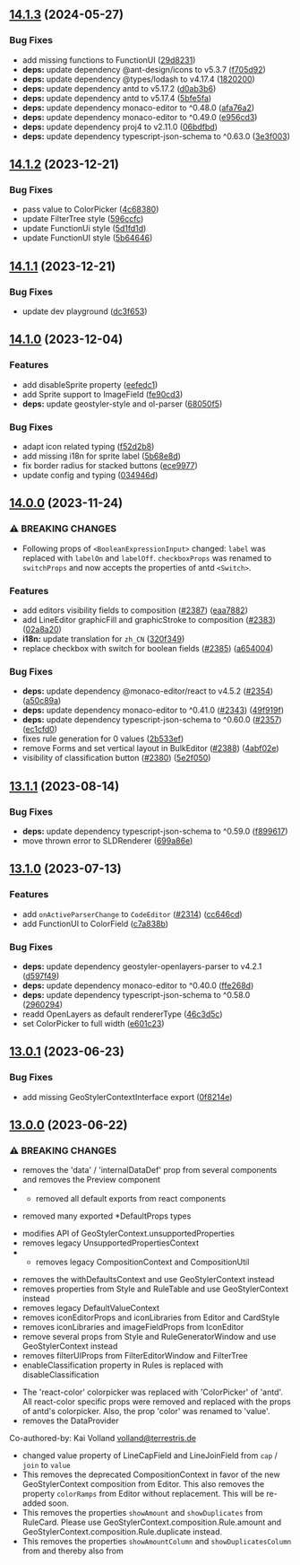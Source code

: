 ## [14.1.3](https://github.com/geostyler/geostyler/compare/v14.1.2...v14.1.3) (2024-05-27)


### Bug Fixes

* add missing functions to FunctionUI ([29d8231](https://github.com/geostyler/geostyler/commit/29d82313eb032bc919d315484ccc7c16bfb1b93c))
* **deps:** update dependency @ant-design/icons to v5.3.7 ([f705d92](https://github.com/geostyler/geostyler/commit/f705d92a69dd6053509c53e3dc48a8d932ee7d45))
* **deps:** update dependency @types/lodash to v4.17.4 ([1820200](https://github.com/geostyler/geostyler/commit/182020054fe9bf9d23c9156f2266bd54b350008e))
* **deps:** update dependency antd to v5.17.2 ([d0ab3b6](https://github.com/geostyler/geostyler/commit/d0ab3b699725b57722fd546c11909df045ff44d3))
* **deps:** update dependency antd to v5.17.4 ([5bfe5fa](https://github.com/geostyler/geostyler/commit/5bfe5faf8c16029afedc1eb0b7558b66f6b79e2d))
* **deps:** update dependency monaco-editor to ^0.48.0 ([afa76a2](https://github.com/geostyler/geostyler/commit/afa76a283e2b9063af8eaa903d695a4ec3635652))
* **deps:** update dependency monaco-editor to ^0.49.0 ([e956cd3](https://github.com/geostyler/geostyler/commit/e956cd32b6b1f496171742946f9ab1b2fd05ab53))
* **deps:** update dependency proj4 to v2.11.0 ([06bdfbd](https://github.com/geostyler/geostyler/commit/06bdfbdd6187c76512610a00a446ce1299359b80))
* **deps:** update dependency typescript-json-schema to ^0.63.0 ([3e3f003](https://github.com/geostyler/geostyler/commit/3e3f00351598d3ed59bd9ee20d774a34e22e1568))

## [14.1.2](https://github.com/geostyler/geostyler/compare/v14.1.1...v14.1.2) (2023-12-21)


### Bug Fixes

* pass value to ColorPicker ([4c68380](https://github.com/geostyler/geostyler/commit/4c68380088004279dfb38ea7c95cdccfc6fa35ab))
* update FilterTree style ([596ccfc](https://github.com/geostyler/geostyler/commit/596ccfcabf104a12bf24ac5f2d68869517ddd0db))
* update FunctionUi style ([5d1fd1d](https://github.com/geostyler/geostyler/commit/5d1fd1df2eaf25b350a915210a8f39cacafddec3))
* update FunctionUI style ([5b64646](https://github.com/geostyler/geostyler/commit/5b64646e7ce302cbaa4ee31f6dd602c4bd102bdb))

## [14.1.1](https://github.com/geostyler/geostyler/compare/v14.1.0...v14.1.1) (2023-12-21)


### Bug Fixes

* update dev playground ([dc3f653](https://github.com/geostyler/geostyler/commit/dc3f653c70e2eb4a9b96b564b844ff8b751c4b03))

## [14.1.0](https://github.com/geostyler/geostyler/compare/v14.0.0...v14.1.0) (2023-12-04)


### Features

* add disableSprite property ([eefedc1](https://github.com/geostyler/geostyler/commit/eefedc149469d9a29113a743027eb794387ea008))
* add Sprite support to ImageField ([fe90cd3](https://github.com/geostyler/geostyler/commit/fe90cd3b0dc26c2bf3ac3ead5cf4296e17afa5ee))
* **deps:** update geostyler-style and ol-parser ([68050f5](https://github.com/geostyler/geostyler/commit/68050f5ea52a829057f696820c5a2ed4498bc740))


### Bug Fixes

* adapt icon related typing ([f52d2b8](https://github.com/geostyler/geostyler/commit/f52d2b89e3a651fc3a221b63c10a37517a111fb7))
* add missing i18n for sprite label ([5b68e8d](https://github.com/geostyler/geostyler/commit/5b68e8d8bbb88610da38d42f5e02083119e0c0fc))
* fix border radius for stacked buttons ([ece9977](https://github.com/geostyler/geostyler/commit/ece99770e6342e0a8cbd94dd7ad0e9b813cb0440))
* update config and typing ([034946d](https://github.com/geostyler/geostyler/commit/034946d1d5e5d215ed5916d2f974f23301d1b207))

## [14.0.0](https://github.com/geostyler/geostyler/compare/v13.1.1...v14.0.0) (2023-11-24)


### ⚠ BREAKING CHANGES

* Following props of  `<BooleanExpressionInput>` changed:
`label` was replaced with `labelOn` and `labelOff`. `checkboxProps` was
renamed to `switchProps` and now accepts the properties of antd `<Switch>`.

### Features

* add editors visibility fields to composition ([#2387](https://github.com/geostyler/geostyler/issues/2387)) ([eaa7882](https://github.com/geostyler/geostyler/commit/eaa7882aa19daafce4e62eddff99968fdba99065))
* add LineEditor graphicFill and graphicStroke to composition ([#2383](https://github.com/geostyler/geostyler/issues/2383)) ([02a8a20](https://github.com/geostyler/geostyler/commit/02a8a20aa04ab1e7d312f25f0ad0a9d803551320))
* **i18n:** update translation for `zh_CN` ([320f349](https://github.com/geostyler/geostyler/commit/320f3493ee8aaaf40f4e56c748afed3e853aa75b))
* replace checkbox with switch for boolean fields ([#2385](https://github.com/geostyler/geostyler/issues/2385)) ([a654004](https://github.com/geostyler/geostyler/commit/a65400406e8a45a33a234a17c701245938881d09))


### Bug Fixes

* **deps:** update dependency @monaco-editor/react to v4.5.2 ([#2354](https://github.com/geostyler/geostyler/issues/2354)) ([a50c89a](https://github.com/geostyler/geostyler/commit/a50c89a6f58c7569fea23d8b92f7500491e07b30))
* **deps:** update dependency monaco-editor to ^0.41.0 ([#2343](https://github.com/geostyler/geostyler/issues/2343)) ([49f919f](https://github.com/geostyler/geostyler/commit/49f919ffb16ea3bcba9fa1b2c4ca4718a4a90ac4))
* **deps:** update dependency typescript-json-schema to ^0.60.0 ([#2357](https://github.com/geostyler/geostyler/issues/2357)) ([ec1cfd0](https://github.com/geostyler/geostyler/commit/ec1cfd0e7b4b18e637ab826e0e8f5fc92f3a5bf0))
* fixes rule generation for 0 values ([2b533ef](https://github.com/geostyler/geostyler/commit/2b533ef68c185b677b0ad20ca42e59fd64edb6cc))
* remove Forms and set vertical layout in BulkEditor ([#2388](https://github.com/geostyler/geostyler/issues/2388)) ([4abf02e](https://github.com/geostyler/geostyler/commit/4abf02e30e7b0b51b5d7c7b64cf6f2de2911b407))
* visibility of classification button ([#2380](https://github.com/geostyler/geostyler/issues/2380)) ([5e2f050](https://github.com/geostyler/geostyler/commit/5e2f050c7d76a12f9d7c6cc85111a93dc66d075c))

## [13.1.1](https://github.com/geostyler/geostyler/compare/v13.1.0...v13.1.1) (2023-08-14)


### Bug Fixes

* **deps:** update dependency typescript-json-schema to ^0.59.0 ([f899617](https://github.com/geostyler/geostyler/commit/f89961727f0b2d069adaba9f61d357b63d12035d))
* move thrown error to SLDRenderer ([699a86e](https://github.com/geostyler/geostyler/commit/699a86e697b058251d08b21abb7af55376004708))

## [13.1.0](https://github.com/geostyler/geostyler/compare/v13.0.1...v13.1.0) (2023-07-13)


### Features

* add `onActiveParserChange` to `CodeEditor` ([#2314](https://github.com/geostyler/geostyler/issues/2314)) ([cc646cd](https://github.com/geostyler/geostyler/commit/cc646cda463c4c0509d728b011ad889b544fd2fb))
* add FunctionUI to ColorField ([c7a838b](https://github.com/geostyler/geostyler/commit/c7a838ba995dba69d4df260cebd40c31755fcd80))


### Bug Fixes

* **deps:** update dependency geostyler-openlayers-parser to v4.2.1 ([d597f49](https://github.com/geostyler/geostyler/commit/d597f4941687f5c7d2f491fec01f51b2747f9a66))
* **deps:** update dependency monaco-editor to ^0.40.0 ([ffe268d](https://github.com/geostyler/geostyler/commit/ffe268dd54cf83800393f5717e263900e48387bf))
* **deps:** update dependency typescript-json-schema to ^0.58.0 ([2960294](https://github.com/geostyler/geostyler/commit/2960294e4d5fe9262898ce6942d142278c5b403b))
* readd OpenLayers as default rendererType ([46c3d5c](https://github.com/geostyler/geostyler/commit/46c3d5c5eb0631297a24bd2cb50ebfd93be90f07))
* set ColorPicker to full width ([e601c23](https://github.com/geostyler/geostyler/commit/e601c236248aa6484caca718812ea5f06b48c978))

## [13.0.1](https://github.com/geostyler/geostyler/compare/v13.0.0...v13.0.1) (2023-06-23)


### Bug Fixes

* add missing GeoStylerContextInterface export ([0f8214e](https://github.com/geostyler/geostyler/commit/0f8214ed186c950dcbc8618d0547423ffabdd822))

## [13.0.0](https://github.com/geostyler/geostyler/compare/v12.0.0...v13.0.0) (2023-06-22)


### ⚠ BREAKING CHANGES

* removes the 'data' / 'internalDataDef' prop from several
components and removes the Preview component
* - removed all default exports from react components
- removed many exported *DefaultProps types
* modifies API of GeoStylerContext.unsupportedProperties
* removes legacy UnsupportedPropertiesContext
* - removes legacy CompositionContext and CompositionUtil
- removes the withDefaultsContext and use GeoStylerContext instead
- removes properties from Style and RuleTable and use GeoStylerContext instead
- removes legacy DefaultValueContext
- removes iconEditorProps and iconLibraries from Editor and CardStyle
- removes iconLibraries and imageFieldProps from IconEditor
- remove several props from Style and RuleGeneratorWindow and use GeoStylerContext instead
- removes filterUIProps from FilterEditorWindow and FilterTree
- enableClassification property in Rules is replaced with disableClassification
* The 'react-color' colorpicker was replaced with 'ColorPicker' of 'antd'.
All react-color specific props were removed and replaced with the props of antd's colorpicker.
Also, the prop 'color' was renamed to 'value'.
* removes the DataProvider

Co-authored-by: Kai Volland <volland@terrestris.de>
* changed value property of LineCapField and LineJoinField from `cap` / `join` to `value`
* This removes the deprecated CompositionContext in favor
of the new GeoStylerContext composition from Editor. This also removes
the property `colorRamps` from Editor without replacement. This will be
re-added soon.
* This removes the properties `showAmount` and
`showDuplicates` from RuleCard. Please use
GeoStylerContext.composition.Rule.amount and
GeoStylerContext.composition.Rule.duplicate instead.
* This removes the properties `showAmountColumn` and
`showDuplicatesColumn` from <RuleTable> and thereby also from <Style>. Please
use GeoStylerContext.composition.Rule.amount.visibility and
GeoStylerContext.composition.Rule.duplicate.visibility instead.
* OpacityField, WidthField and SizeField now expect the corresponding value to passed as value 
 instead of opacity, width, size as this conflicted with some properties of the Inputs
* the javascript file of the browser build is now called geostyler.js.iife.js
* This removes the `defaultValues` property from
RasterEditor. Please use GeoStylerContext.composition instead.
* This removes the support for the deprecated
CompositionContext in favor of the new GeoStylerContext for the
RasterEditor. Please use GeoStylerContext.composition now.
* Peer dependencies of antd and @ant-design/icons do require versions 5.x
* This removes the support for the deprecated
CompositionContext in favor of the new GeoStylerContext for the
TextEditor. This also removes the `defaultValues` property for the
TextEditor. Please use GeoStylerContext.composition instead.
* This removes the support for the deprecated
CompositionContext in favor of the new GeoStylerContext for the
WellKnownNameEditor. This also removes the `defaultValues` property
for the WellKnownNameEditor. Please use GeoStylerContext.composition
instead.
* This removes the support for the deprecated
CompositionContext in favor of the new GeoStylerContext for the
MarkEditor. This also removes the `defaultValues` property from
MarkEditor.
* This removes the support of the deprecated
CompositionContext in favor of the new GeoStylerContext for the
LineEditor. This also removes the `defaultValue` property from
LineEditor. Please use GeoStylerContext.composition instead. For now,
composition of graphicFill and graphicStroke was changed without
replacement. Support will be re-added again in the future.
* This removes the support of the deprecated
CompositionContext in favor of the new GeoStylerContext for the
IconEditor. This also removes the `defaultValues` property from
IconEditor. Please use GeoStylerContext.composition instead.
* This removes the support of the deprecated CompositionContext
in favor of the new GeoStylerContext for the FillEditor. This also
removes the `defaultValues` property from FillEditor. Please use
GeoStylerContext.composition instead.

### Features

* add 'data' prop to GeoStylerContext ([760f557](https://github.com/geostyler/geostyler/commit/760f5573288793526425647b7e102a279ec7ee54))
* add Croatian translations ([06c5ee2](https://github.com/geostyler/geostyler/commit/06c5ee27864d58ada074b1bb612b1896069d0564))
* add SLDRenderer to CompositionContext ([1766f40](https://github.com/geostyler/geostyler/commit/1766f4059dd59c50f164a4e41affe8263c9e2a2a))
* add support for all EPSG codes to PreviewMap ([6df76dd](https://github.com/geostyler/geostyler/commit/6df76ddee63d85e5175c5f8084cec0e823cf364f))
* introduce FunctionUI and ExpressionInputs ([697b73a](https://github.com/geostyler/geostyler/commit/697b73a2cb28e8bdd497dfaea4e88aad02890f6c))
* introduces StringExpressionSelect ([32fbbc7](https://github.com/geostyler/geostyler/commit/32fbbc7ca1ccd9cf1ae2ac36f8f952471ffaf26b))
* make use of useGeoStylerLocale ([2f05973](https://github.com/geostyler/geostyler/commit/2f0597350c0872764312d2f15b9b00afcd9c86e7))
* remove DataProvider ([#2210](https://github.com/geostyler/geostyler/issues/2210)) ([15ca661](https://github.com/geostyler/geostyler/commit/15ca661747b33b5ed2fb10d2e4964eac8c3083b9))
* remove deprecated Rule and compact property ([e683b3f](https://github.com/geostyler/geostyler/commit/e683b3fdd7b7f2d7637caa92e38ce25647680f66))
* removes legacy UnsupportedPropertiesContext ([736f91c](https://github.com/geostyler/geostyler/commit/736f91c0a262c6b5cdbad9c2d3238f1d9162a4e1))
* replace react-rnd window like components with antd modals ([9333f4b](https://github.com/geostyler/geostyler/commit/9333f4b2c7657181471cda2831646a195ff35741))
* replace remove symbolizer button with removable tabs ([#2152](https://github.com/geostyler/geostyler/issues/2152)) ([34ad73d](https://github.com/geostyler/geostyler/commit/34ad73d67a2607e6d767070fb48e7b28ab1acc4d))
* update geostyler dependencies ([a4ca370](https://github.com/geostyler/geostyler/commit/a4ca37006124fadbbd15045271937a9d84076574))
* update GeoStylerContext ([4b7ba05](https://github.com/geostyler/geostyler/commit/4b7ba058e0538346cc8b0f0692f233974908f685))
* Use ExpressionInputs in Symbolizer Fields ([#2136](https://github.com/geostyler/geostyler/issues/2136)) ([94f13e6](https://github.com/geostyler/geostyler/commit/94f13e6e1ef35c7d31040a016c6ba7cbaf466ac9))
* use GeoStylerContext composition for ColorMapEditor ([#2135](https://github.com/geostyler/geostyler/issues/2135)) ([86d7db2](https://github.com/geostyler/geostyler/commit/86d7db27da6f2e16c8324061dc20b43219b319a0))
* use GeoStylerContext composition for ComparisonFilter ([#2141](https://github.com/geostyler/geostyler/issues/2141)) ([4e22016](https://github.com/geostyler/geostyler/commit/4e2201669b4fc05de89b9435556f783b0cb18562))
* use GeoStylerContext composition for Editor ([#2148](https://github.com/geostyler/geostyler/issues/2148)) ([fb84746](https://github.com/geostyler/geostyler/commit/fb847465bc26813f66cf2ed1bafda60246011a16))
* use GeoStylerContext composition for MarkEditor ([#2125](https://github.com/geostyler/geostyler/issues/2125)) ([d1bbfd0](https://github.com/geostyler/geostyler/commit/d1bbfd08cae87f35498e029949f82b728f773b16))
* use GeoStylerContext composition for RasterChannelEditor ([#2134](https://github.com/geostyler/geostyler/issues/2134)) ([e02312e](https://github.com/geostyler/geostyler/commit/e02312ec9ca934640a10acbcf936041644450a1b))
* use GeoStylerContext composition for RasterEditor ([#2131](https://github.com/geostyler/geostyler/issues/2131)) ([5039e1d](https://github.com/geostyler/geostyler/commit/5039e1d49025b217ad21168085b0ef0ca4f86af9))
* use GeoStylerContext composition for RuleCard and RuleOverview ([#2145](https://github.com/geostyler/geostyler/issues/2145)) ([346ffad](https://github.com/geostyler/geostyler/commit/346ffadb3721b767f9a94332a176acc032d92735))
* use GeoStylerContext composition for Rules and RuleTable ([#2142](https://github.com/geostyler/geostyler/issues/2142)) ([ad98b61](https://github.com/geostyler/geostyler/commit/ad98b610a3d1672852efc51518992d66462d343a))
* use GeoStylerContext composition for TextEditor ([#2130](https://github.com/geostyler/geostyler/issues/2130)) ([1a2e01c](https://github.com/geostyler/geostyler/commit/1a2e01c201a24f45752db4557a897c45d6a30b37))
* use GeoStylerContext composition for WellKnownNameEditor ([#2129](https://github.com/geostyler/geostyler/issues/2129)) ([60e84bb](https://github.com/geostyler/geostyler/commit/60e84bba209ff0dceddbe7bc5c62a5839171f4f4))
* use GeoStylerContext composition on FillEditor ([#2119](https://github.com/geostyler/geostyler/issues/2119)) ([b0e0949](https://github.com/geostyler/geostyler/commit/b0e09498300d1402ef879757eead66880de1fbe9))
* use GeoStylerContext composition on IconEditor ([#2121](https://github.com/geostyler/geostyler/issues/2121)) ([8549a2c](https://github.com/geostyler/geostyler/commit/8549a2ce6c7ea18eee5117ce75dbd1af56cffd39))
* use GeoStylerContext composition on LineEditor ([#2123](https://github.com/geostyler/geostyler/issues/2123)) ([b05f3db](https://github.com/geostyler/geostyler/commit/b05f3dbd480cf7bbb823be4de0fb0f5b2e1d48be))
* visibility field ([#2155](https://github.com/geostyler/geostyler/issues/2155)) ([7b9c05d](https://github.com/geostyler/geostyler/commit/7b9c05dade879a7e55e9bb1ea1094e7095ce069a))


### Bug Fixes

* add missing typings ([c2ec232](https://github.com/geostyler/geostyler/commit/c2ec232cc76905b9a1d797db65f4bdcf8a9a38be))
* add missing whitespace ([938e082](https://github.com/geostyler/geostyler/commit/938e082bad4f5387af6c1fc1640c57358f64a612))
* add the symbolizer kind to the tab label ([dfda25d](https://github.com/geostyler/geostyler/commit/dfda25db81831f059e24507944deeaaa4c0deb02))
* add typing ([da047eb](https://github.com/geostyler/geostyler/commit/da047ebd1faec44ed2013678c135070b28b4d6d3))
* **antd-update:** include reset css ([a63a464](https://github.com/geostyler/geostyler/commit/a63a464ae2d565e3b191d5f91355456f0caa27e0))
* **antd-update:** migrate to antd v5 ([451ab9b](https://github.com/geostyler/geostyler/commit/451ab9ba2737ec2f48e31fe55eed9fbca8c14479))
* change 3 strings in french ([6e0aeae](https://github.com/geostyler/geostyler/commit/6e0aeae817707169872ba09464654643544f39e0))
* clone symbolizers before parsing ([46ed80d](https://github.com/geostyler/geostyler/commit/46ed80dd03ec7256c675c4fbb638f09237627565))
* **CodeEditor:** model only for geostyler-style ([1f89c9a](https://github.com/geostyler/geostyler/commit/1f89c9a69cec44a81bc09a0360e4e752b5efbc43))
* correct the renovate JSON ([ee71abd](https://github.com/geostyler/geostyler/commit/ee71abda5f9c5cbc46ad2ea79e02c425994e7b16))
* **deps:** update dependency @types/lodash to v4.14.195 ([594331c](https://github.com/geostyler/geostyler/commit/594331c60f5c7d377e5d983791149e90a2dd0611))
* **deps:** update dependency monaco-editor to ^0.39.0 ([30be095](https://github.com/geostyler/geostyler/commit/30be09571b473047de34929b5f04edf01101e479))
* **deps:** update dependency typescript-json-schema to ^0.57.0 ([eadfab7](https://github.com/geostyler/geostyler/commit/eadfab7592452b62ec8a5b7dcf73fd3176f787af))
* fix RuleTable example ([a3f0053](https://github.com/geostyler/geostyler/commit/a3f005314568dac4302dd7c7aeef52eab553c7f5))
* improve test performance ([#2143](https://github.com/geostyler/geostyler/issues/2143)) ([4dd5a8c](https://github.com/geostyler/geostyler/commit/4dd5a8c3facce4d4d858e52ca8cd706fc3a201d7))
* remove unused import ([81a7257](https://github.com/geostyler/geostyler/commit/81a7257147d3b7b046583922e9d3ebb5532c4997))
* resolve some ts any warnings ([8b99cc5](https://github.com/geostyler/geostyler/commit/8b99cc51885713f6fa29721628bae763c7e306fa))
* set role ([4f72ecd](https://github.com/geostyler/geostyler/commit/4f72ecddf44559654d104ee1341a92e2e6667d89))
* update CodeEditor to allow JSON objects ([df05b06](https://github.com/geostyler/geostyler/commit/df05b06add7111094c7d26543091d72fedec580e))
* update error messages ([585eaec](https://github.com/geostyler/geostyler/commit/585eaec33a1aa4222c338ba13142d9bcf8aa4f87))
* update outline opacity label for en_US ([c3dc256](https://github.com/geostyler/geostyler/commit/c3dc256c71e77829eedb9ddd1a3654cad7287da4))
* update RuleCard example ([3e09ece](https://github.com/geostyler/geostyler/commit/3e09ece992366d18f1d67c36feeb2ab436621071))


### Miscellaneous Chores

* update peer dependencies of antd ([9b94844](https://github.com/geostyler/geostyler/commit/9b948442a0c9d5c475629cb2f058212217b9708c))


* Use antd ColorPicker for `ColorField` (#2213) ([9ed225d](https://github.com/geostyler/geostyler/commit/9ed225d907b042eb2dec2eb2ff6f5b92955449c2)), closes [#2213](https://github.com/geostyler/geostyler/issues/2213)


### Code Refactoring

* update and refactor usage of GeoStylerContext ([82cb955](https://github.com/geostyler/geostyler/commit/82cb9555e38689fedcde9d3513628e7b00c7cd3b))
* use vite for dev & browser build ([#2133](https://github.com/geostyler/geostyler/issues/2133)) ([e8d9dac](https://github.com/geostyler/geostyler/commit/e8d9dace0f9d14c2140a16438ffcb5047daa7ca6))

## [12.0.0](https://github.com/geostyler/geostyler/compare/v11.1.1...v12.0.0) (2023-03-13)


### ⚠ BREAKING CHANGES

* This updates the props of the Renderer component.
Now, props depend on the provided renderer type. For SLD, only the
props for the SLDRenderer will be applicable, for OpenLayers, only
the props for the oLRenderer will be applicable.
* Multiple props of components that are related
to <CardStyle> have been updated. Mainly, existing properties
were removed in order to prepare for the usage of GeoStylerContext.
* The property unknownSymbolizerText of <Editor> was
moved to the locale property in order to provide translations.
* Removes props filterUiProps, iconLibraries, colorRamps from Rules.
Moves showAmount, showDuplicates to RuleCard and to ruleCardProps
on Rules.
* Moved src/Component/Symbolizer/Renderer/Renderer to
src/ComponentRenderer/OlRenderer. Moved
src/Component/Symbolizer/SLDRenderer to
src/Component/Renderer/SLDRenderer. Moved src/Renderer/Renderer to
src/Renderer/Renderer. Added OlRenderer specific props to Renderer.
* Removed prop was replaced with props colorRamps, useBrewerColorRamps and
colorSpaces in order to harmonize CardStyle with Style.
* The label prop was removed from MaxScaleDenominator and MinScaleDenominator. The labels are now part of i18n and can be configured via the locale property.

### Features

* prepare GeoStylerContext ([e5529a3](https://github.com/geostyler/geostyler/commit/e5529a31ed2f34d842c4a2e3bd3c026a17395330))
* update CompositionContext type ([5edda76](https://github.com/geostyler/geostyler/commit/5edda76d7086ca81b3467c710c891ea3c6f81cb5))
* use vertical form layout ([9cc8e08](https://github.com/geostyler/geostyler/commit/9cc8e08240b151e22aea5bb89e7ac79192707a2e))


### Bug Fixes

* add missing GeoStylerContext to index.ts ([5f74578](https://github.com/geostyler/geostyler/commit/5f7457892a0f2c3a2daa7a402c9f1c76b8da5909))
* adds dynamic translation ([2ba62a7](https://github.com/geostyler/geostyler/commit/2ba62a73db43510c8daa5c46c8cefd6835d15d64))
* adjust paddings and margins on form items ([88c7a78](https://github.com/geostyler/geostyler/commit/88c7a78ef782447ac674170fae0ab5f740c1a493))
* fixing imports ([108a72a](https://github.com/geostyler/geostyler/commit/108a72a3ff48cdf9b47998d27ba7df50b04ee549))
* make all CompositionContext props optional ([5d8c8b5](https://github.com/geostyler/geostyler/commit/5d8c8b5982632af5c22e0aa4bf6cef97d6f134e1))
* remove Omit on oLRendererProps typing ([96f867a](https://github.com/geostyler/geostyler/commit/96f867a3d8988686e9be2f018afb17e433cc2e99))
* remove unneded lines ([f8402c0](https://github.com/geostyler/geostyler/commit/f8402c030546071e0355fe30beeb0c79eaf5b493))
* set missing property in CardStyle ([76f6d90](https://github.com/geostyler/geostyler/commit/76f6d9091ab9c8b8871878def047af8ce793e559))


### breaking

* change props of Renderer component ([748a67c](https://github.com/geostyler/geostyler/commit/748a67c1130b48c06346dc807ba597f42bc3978b))
* move Editor property unknownSymbolizerText to locale ([8148ca7](https://github.com/geostyler/geostyler/commit/8148ca707e3433f46e18256aa5ccc244faa011a2))
* refactor renderer components ([ce87e0f](https://github.com/geostyler/geostyler/commit/ce87e0fae182d934c77e42789cfa3a70677ad042))
* remove label as a prop from MaxScaleDenominator and MinScaleDenominator ([ed3c2af](https://github.com/geostyler/geostyler/commit/ed3c2af227b5c2af55a039bca452216f74bc5e2f))
* remove ruleGeneratorProps from CardStyle ([c527753](https://github.com/geostyler/geostyler/commit/c527753ac2d146acf2e76b876e63cdc59cbdc18f))
* remove unnecessary props from Rules ([f037cf7](https://github.com/geostyler/geostyler/commit/f037cf7463bf9eb9a436be84e4449074e2e75c86))
* update props of CardStyle related components ([66b1ed1](https://github.com/geostyler/geostyler/commit/66b1ed16bb8f303ce61ca39d43406301150b557b))

## [11.1.1](https://github.com/geostyler/geostyler/compare/v11.1.0...v11.1.1) (2023-01-16)


### Bugfixes

* apply suggestions from code review ([b8486e8](https://github.com/geostyler/geostyler/commit/b8486e818f3e28905909c30cfbd2a3e6844af275))
* make RuleGeneratorUtil less prone to errors ([d55fd15](https://github.com/geostyler/geostyler/commit/d55fd157f6ba5d4412bac16e17affeb9bb4abac6))

## [11.1.0](https://github.com/geostyler/geostyler/compare/v11.0.0...v11.1.0) (2023-01-11)


### Features

* add offset fields to IconEditor ([ab6af25](https://github.com/geostyler/geostyler/commit/ab6af25b44f0e50d2d4c410ebfe08fe04aee298b))
* add offset fields to WellKnownNameEditor ([590d1e0](https://github.com/geostyler/geostyler/commit/590d1e09f0d1286e072c71a60b9c59a04c51bf99))
* add perpendicular offset field to LineEditor ([adadc54](https://github.com/geostyler/geostyler/commit/adadc541c65a2e151d91aa9e9933fa2f6673c4f5))
* expand FilterTree by default ([0e88d75](https://github.com/geostyler/geostyler/commit/0e88d75df8151196cd0e452fbc8df277c23b6f44))


### Bugfixes

* adapt path and defaultValue for editors ([cb74226](https://github.com/geostyler/geostyler/commit/cb74226d95310f44f55918e06a6a9491523a6280))
* remove internal state handling for CardStyle ([58635a1](https://github.com/geostyler/geostyler/commit/58635a148dc235b0b6da5af6c4b7042856a43b17))

## [11.0.0](https://github.com/geostyler/geostyler/compare/v10.3.1...v11.0.0) (2022-12-13)


### ⚠ BREAKING CHANGES

* This forces a major release for a previously wrongly
formatted commit message (commit sha 30e19de16a6310dcd79bf4e4292b33bf80004c0d)
that lead to the unintended release of version 10.3.1, which includes a
breaking change. The code of this release will be identical with the code of
version 10.3.1.

### Breaking changes

* force major release ([ecfb2a0](https://github.com/geostyler/geostyler/commit/ecfb2a0cdb61f3cf5767a12ab73c8da79efd88a5))

## [10.3.1](https://github.com/geostyler/geostyler/compare/v10.3.0...v10.3.1) (2022-12-13)


### ⚠ BREAKING CHANGES

* The components DragDroppable, DropIndicator, Removable as well as
DndUtil and the useDragDrop hook were removed. Component RemovableItem
was moved from src/Components/Removable/RemovableItem/RemovableItem.tsx
one level up to src/Components/RemovableItem/RemovableItem.tsx. The
newly introduced ref forwarding for SymbolizerCard and RuleCard were
removed.

* replace react-dnd with dnd-kit ([30e19de](https://github.com/geostyler/geostyler/commit/30e19de16a6310dcd79bf4e4292b33bf80004c0d))

## [10.3.0](https://github.com/geostyler/geostyler/compare/v10.2.0...v10.3.0) (2022-12-07)


### Features

* add Drag and Drop for rules and symbolizers to CardStyle ([33dbbbb](https://github.com/geostyler/geostyler/commit/33dbbbbef4854f90c1f9f8e2670a032c1f431407))


### Bugfixes

* translating 3 todos in fr ([#1997](https://github.com/geostyler/geostyler/issues/1997)) ([5e490f3](https://github.com/geostyler/geostyler/commit/5e490f380c15c741e4673098c42d157a86ce9edc))

## [10.2.0](https://github.com/geostyler/geostyler/compare/v10.1.0...v10.2.0) (2022-11-24)


### Features

* add uploadButtonProps to DataLoader ([7c4976c](https://github.com/geostyler/geostyler/commit/7c4976c5a7cdcc7afcdd579d9b6a54dbc3a919d6))
* adds srsName field to the WfsParserInput ([0c2a1c1](https://github.com/geostyler/geostyler/commit/0c2a1c1b9cc58d239a08f0ec86aeca957f23a61a))


### Bugfixes

* add check for empty extent to PreviewMap ([e8a881c](https://github.com/geostyler/geostyler/commit/e8a881c4b383a1fad7fee9440473659921b5ee64))
* add ColorRampCombo to index exports ([9e0b985](https://github.com/geostyler/geostyler/commit/9e0b9853384a1eb7b4b650bb4f1e5fbb8c98498f))
* fix onValueChange for between comparions ([f38330b](https://github.com/geostyler/geostyler/commit/f38330b2c9c40bbcf6357575d26380a94571a6c2))
* fix style of ColorRampCombo ([d36790a](https://github.com/geostyler/geostyler/commit/d36790af0cc765ad158dcf0cd416254fd551f00b))
* use UploadButtonProps ([4fbd55f](https://github.com/geostyler/geostyler/commit/4fbd55fc190eb0763078e96ea03cdf99bbcb0852))

## [10.1.0](https://github.com/geostyler/geostyler/compare/v10.0.0...v10.1.0) (2022-11-17)


### Features

* add clear button to color field ([#1945](https://github.com/geostyler/geostyler/issues/1945)) ([1dcd404](https://github.com/geostyler/geostyler/commit/1dcd4041f64ce4990fc7336ea9b4590705d27a06))


### Dependencies

* update version to 10.0.0 ([791a7a7](https://github.com/geostyler/geostyler/commit/791a7a7d813641badd733e561ec6ca0d24fab681))


### Changes in configuration

* update releaserc ([62199d1](https://github.com/geostyler/geostyler/commit/62199d1aca5ad92b7c2d8773174b146ea727da46))
* use strict mode for tsconfig ([#1955](https://github.com/geostyler/geostyler/issues/1955)) ([c5c8201](https://github.com/geostyler/geostyler/commit/c5c8201577f278335484edebfc77c93aa6bced1c))


### Bugfixes

* add check for string before using .toLowerCase() in TextFilterField ([fea7117](https://github.com/geostyler/geostyler/commit/fea71179d212b662c502ce970bbaec98cb50fa02))
* extend version range to allow ol >=6 ([abbcc98](https://github.com/geostyler/geostyler/commit/abbcc98d7fe8c98aae62a1a6fbcc832b5d67e896))
* fix onStyleChange for async readStyle ([9416ddd](https://github.com/geostyler/geostyler/commit/9416ddd9481009b1695d73d4243a6ca1a0dc5385))
* introduce useRef for timeout ([1ed49f4](https://github.com/geostyler/geostyler/commit/1ed49f4fde38db4b50dcdb757ab9fcaebcda77eb))

## [10.0.0](https://github.com/geostyler/geostyler/compare/v9.0.1...v10.0.0) (2022-11-15)


### Features

* introduces FieldUtil ([d592d99](https://github.com/geostyler/geostyler/commit/d592d997b4afb81f954113eb35a54dc7805b0a5d))
* introduces UnsupportedPropertiesContext ([1fc6be5](https://github.com/geostyler/geostyler/commit/1fc6be53a2e1b5b76d1d3fc0134995fc61591851))


### Changes in configuration

* fix copy/paste left-over in .releaserc ([a115028](https://github.com/geostyler/geostyler/commit/a115028ba8f4b776840c22e28044a6ec06f0a736))
* introduce husky ([46f8c7d](https://github.com/geostyler/geostyler/commit/46f8c7d80dddf31137645361155e26df16d9ea22))
* introduce semanti release ([d3820a7](https://github.com/geostyler/geostyler/commit/d3820a7d983c27d156426e4039049bbed5121177))


### Bugfixes

* add missing CardLayout to index.ts ([11299e0](https://github.com/geostyler/geostyler/commit/11299e0ab7c52568603a135929b27daa000fa660))
* close curly braces on template attributes ([84fc4d1](https://github.com/geostyler/geostyler/commit/84fc4d16944b6f3ff3b497892d342a369a24aa2d))
* fix the width of some input fields ([e3de4cf](https://github.com/geostyler/geostyler/commit/e3de4cffa5dcfd1ce6ce7cc8cfe13b24fb95dc27))
* fixes label in FillEditor ([cbc757e](https://github.com/geostyler/geostyler/commit/cbc757e250d6b3178f905dd976d5ed8330c47034))
* fixes uploadbutton loading icon ([a4cc6ed](https://github.com/geostyler/geostyler/commit/a4cc6ed808ad92ace1d6395a79ae5f9e9900fbe7))
* remove unused import in example ([8856067](https://github.com/geostyler/geostyler/commit/88560678ccb62bd5e27e0f560cb00920f593eff1))
* undo propName adaption ([483c032](https://github.com/geostyler/geostyler/commit/483c0323f64838de48d04c92af3f25d80fcf5688))
* zoom to data if provided ([a6d4440](https://github.com/geostyler/geostyler/commit/a6d4440754caf76d8d03bc0805113e07e1b2ee8b))


### Breaking changes

* add nullToUndefined to onChange listener ([43757e2](https://github.com/geostyler/geostyler/commit/43757e2652f5e00568eb76bdb5377497533831e2))
* applies translations to FilterEditor ([f2286e8](https://github.com/geostyler/geostyler/commit/f2286e80647bf29d17d89c8f65e2bb614e923506))
* package updates ([#1951](https://github.com/geostyler/geostyler/issues/1951)) ([6c3b917](https://github.com/geostyler/geostyler/commit/6c3b91724e9354fe1bcbbec84a3cdb8b8d39e643))
* update geostyler-wfs-parser ([acc20e9](https://github.com/geostyler/geostyler/commit/acc20e9c680a2c7b1bee501bb3d44ce75d8d2dfe))
